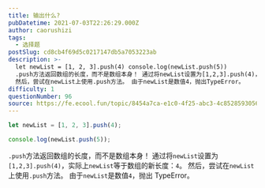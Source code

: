 ```yaml
---
title: 输出什么?
pubDatetime: 2021-07-03T22:26:29.000Z
author: caorushizi
tags:
  - 选择题
postSlug: cd8cb4f69d5c0217147db5a7053223ab
description: >-
  let newList = [1, 2, 3].push(4) console.log(newList.push(5))
  .push方法返回数组的长度，而不是数组本身！ 通过将newList设置为[1,2,3].push(4)，实际上newList等于数组的新长度：4。
  然后，尝试在newList上使用.push方法。 由于newList是数值4，抛出TypeError。
difficulty: 1
questionNumber: 96
source: https://fe.ecool.fun/topic/8454a7ca-e1c0-4f25-abc3-4c8528593056
---
```


```javascript
let newList = [1, 2, 3].push(4);

console.log(newList.push(5));
```

`.push`方法返回数组的长度，而不是数组本身！ 通过将`newList`设置为`[1,2,3].push(4)`，实际上`newList`等于数组的新长度：`4`。
然后，尝试在`newList`上使用`.push`方法。 由于`newList`是数值`4`，抛出 TypeError。

